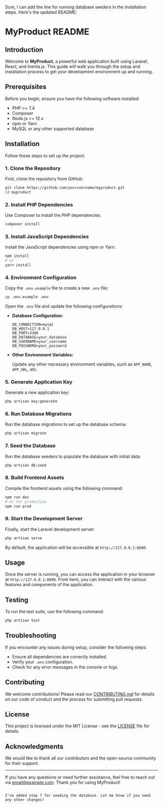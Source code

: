 Sure, I can add the line for running database seeders in the installation steps. Here's the updated README:

# MyProduct README

## Introduction

Welcome to **MyProduct**, a powerful web application built using Laravel, React, and Inertia.js. This guide will walk you through the setup and installation process to get your development environment up and running.

## Prerequisites

Before you begin, ensure you have the following software installed:

-   PHP >= 7.4
-   Composer
-   Node.js >= 12.x
-   npm or Yarn
-   MySQL or any other supported database

## Installation

Follow these steps to set up the project:

### 1. Clone the Repository

First, clone the repository from GitHub:

```sh
git clone https://github.com/yourusername/myproduct.git
cd myproduct
```

### 2. Install PHP Dependencies

Use Composer to install the PHP dependencies:

```sh
composer install
```

### 3. Install JavaScript Dependencies

Install the JavaScript dependencies using npm or Yarn:

```sh
npm install
# or
yarn install
```

### 4. Environment Configuration

Copy the `.env.example` file to create a new `.env` file:

```sh
cp .env.example .env
```

Open the `.env` file and update the following configurations:

-   **Database Configuration:**

    ```env
    DB_CONNECTION=mysql
    DB_HOST=127.0.0.1
    DB_PORT=3306
    DB_DATABASE=your_database
    DB_USERNAME=your_username
    DB_PASSWORD=your_password
    ```

-   **Other Environment Variables:**

    Update any other necessary environment variables, such as `APP_NAME`, `APP_URL`, etc.

### 5. Generate Application Key

Generate a new application key:

```sh
php artisan key:generate
```

### 6. Run Database Migrations

Run the database migrations to set up the database schema:

```sh
php artisan migrate
```

### 7. Seed the Database

Run the database seeders to populate the database with initial data:

```sh
php artisan db:seed
```

### 8. Build Frontend Assets

Compile the frontend assets using the following command:

```sh
npm run dev
# or for production
npm run prod
```

### 9. Start the Development Server

Finally, start the Laravel development server:

```sh
php artisan serve
```

By default, the application will be accessible at `http://127.0.0.1:8000`.

## Usage

Once the server is running, you can access the application in your browser at `http://127.0.0.1:8000`. From here, you can interact with the various features and components of the application.

## Testing

To run the test suite, use the following command:

```sh
php artisan test
```

## Troubleshooting

If you encounter any issues during setup, consider the following steps:

-   Ensure all dependencies are correctly installed.
-   Verify your `.env` configuration.
-   Check for any error messages in the console or logs.

## Contributing

We welcome contributions! Please read our [CONTRIBUTING.md](CONTRIBUTING.md) for details on our code of conduct and the process for submitting pull requests.

## License

This project is licensed under the MIT License - see the [LICENSE](LICENSE) file for details.

## Acknowledgments

We would like to thank all our contributors and the open-source community for their support.

---

If you have any questions or need further assistance, feel free to reach out via [email@example.com](mailto:email@example.com). Thank you for using MyProduct!

```

I've added step 7 for seeding the database. Let me know if you need any other changes!
```
